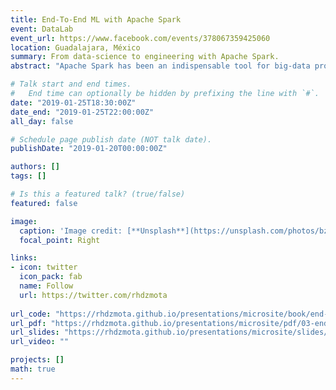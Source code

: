 ```yaml
---
title: End-To-End ML with Apache Spark
event: DataLab
event_url: https://www.facebook.com/events/378067359425060
location: Guadalajara, México
summary: From data-science to engineering with Apache Spark.
abstract: "Apache Spark has been an indispensable tool for big-data processing. It provides developers with easy-to-use abstractions for distributed processing based on RDDs. On top of that, the SparkML library empowers data scientist to train advanced machine-learning algorithms in a distributed environment. In this talk, we will go one step further and explore the bests practices for deploying and serving a SparkML model."

# Talk start and end times.
#   End time can optionally be hidden by prefixing the line with `#`.
date: "2019-01-25T18:30:00Z"
date_end: "2019-01-25T22:00:00Z"
all_day: false

# Schedule page publish date (NOT talk date).
publishDate: "2019-01-20T00:00:00Z"

authors: []
tags: []

# Is this a featured talk? (true/false)
featured: false

image:
  caption: 'Image credit: [**Unsplash**](https://unsplash.com/photos/bzdhc5b3Bxs)'
  focal_point: Right

links:
- icon: twitter
  icon_pack: fab
  name: Follow
  url: https://twitter.com/rhdzmota
  
url_code: "https://rhdzmota.github.io/presentations/microsite/book/end-to-end-ml-with-apache-spark.html"
url_pdf: "https://rhdzmota.github.io/presentations/microsite/pdf/03-end-to-end-ml-with-apache-spark.pdf"
url_slides: "https://rhdzmota.github.io/presentations/microsite/slides/03-end-to-end-ml-with-apache-spark.html"
url_video: ""

projects: []
math: true
---
```


